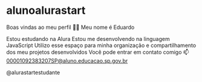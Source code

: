 # alunoalurastart
Boas vindas ao meu perfil 💙💙
Meu nome é Eduardo

Estou estudando na Alura
Estou me desenvolvendo na linguagem JavaScript
Utilizo esse espaço para minha organização e compartilhamento dos meu projetos desenvolvidos
Você pode entrar em contato comigo 📫
00001092383207SP@aluno.educacao.sp.gov.br

@alurastartestudante
